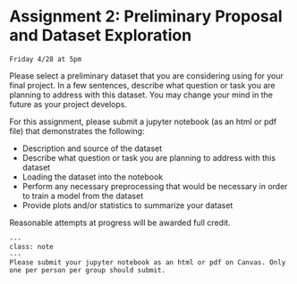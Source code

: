 # Assignment 2: Preliminary Proposal and Dataset Exploration

```{admonition} Due Date
Friday 4/28 at 5pm
```

Please select a preliminary dataset that you are considering using for your final project. In a few sentences, describe what question or task you are planning to address with this dataset. You may change your mind in the future as your project develops.

For this assignment, please submit a jupyter notebook (as an html or pdf file) that demonstrates the following:

- Description and source of the dataset
- Describe what question or task you are planning to address with this dataset
- Loading the dataset into the notebook
- Perform any necessary preprocessing that would be necessary in order to train a model from the dataset
- Provide plots and/or statistics to summarize your dataset

Reasonable attempts at progress will be awarded full credit.

```{admonition} Submission
---
class: note
---
Please submit your jupyter notebook as an html or pdf on Canvas. Only one per person per group should submit.
```
